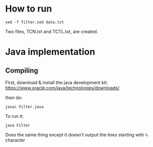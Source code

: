 # How to run

```sed -f filter.sed data.txt```

Two files, TCN.txt and TCTL.txt, are created.

# Java implementation

## Compiling

First, download & install the java development kit: https://www.oracle.com/java/technologies/downloads/

then do:

```javac Filter.java```

To run it:

```java Filter```

Does the same thing except it doesn't output the lines starting with `%` character
